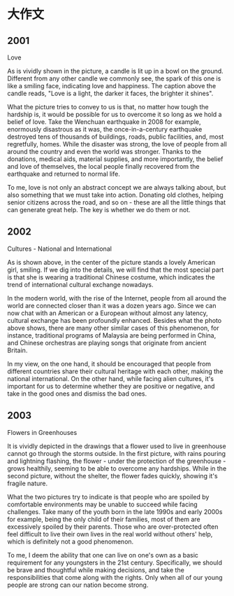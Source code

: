 # 大作文

## 2001

Love

As is vividly shown in the picture, a candle is lit up in a bowl on the ground. Different from any other candle we commonly see, the spark of this one is like a smiling face, indicating love and happiness. The caption above the candle reads, "Love is a light, the darker it faces, the brighter it shines".

What the picture tries to convey to us is that, no matter how tough the hardship is, it would be possible for us to overcome it so long as we hold a belief of love. Take the Wenchuan earthquake in 2008 for example, enormously disastrous as it was, the once-in-a-century earthquake destroyed tens of thousands of buildings, roads, public facilities, and, most regretfully, homes. While the disaster was strong, the love of people from all around the country and even the world was stronger. Thanks to the donations, medical aids, material supplies, and more importantly, the belief and love of themselves, the local people finally recovered from the earthquake and returned to normal life.

To me, love is not only an abstract concept we are always talking about, but also something that we must take into action. Donating old clothes, helping senior citizens across the road, and so on - these are all the little things that can generate great help. The key is whether we do them or not.

## 2002

Cultures - National and International

As is shown above, in the center of the picture stands a lovely American girl, smiling. If we dig into the details, we will find that the most special part is that she is wearing a traditional Chinese costume, which indicates the trend of international cultural exchange nowadays.

In the modern world, with the rise of the Internet, people from all around the world are connected closer than it was a dozen years ago. Since we can now chat with an American or a European without almost any latency, cultural exchange has been profoundly enhanced. Besides what the photo above shows, there are many other similar cases of this phenomenon, for instance, traditional programs of Malaysia are being performed in China, and Chinese orchestras are playing songs that originate from ancient Britain.

In my view, on the one hand, it should be encouraged that people from different countries share their cultural heritage with each other, making the national international. On the other hand, while facing alien cultures, it's important for us to determine whether they are positive or negative, and take in the good ones and dismiss the bad ones.

## 2003

Flowers in Greenhouses

It is vividly depicted in the drawings that a flower used to live in greenhouse cannot go through the storms outside. In the first picture, with rains pouring and lightning flashing, the flower - under the protection of the greenhouse - grows healthily, seeming to be able to overcome any hardships. While in the second picture, without the shelter, the flower fades quickly, showing it's fragile nature.

What the two pictures try to indicate is that people who are spoiled by comfortable environments may be unable to succeed while facing challenges. Take many of the youth born in the late 1990s and early 2000s for example, being the only child of their families, most of them are excessively spoiled by their parents. Those who are over-protected often feel difficult to live their own lives in the real world without others' help, which is definitely not a good phenomenon.

To me, I deem the ability that one can live on one's own as a basic requirement for any youngsters in the 21st century. Specifically, we should be brave and thoughtful while making decisions, and take the responsibilities that come along with the rights. Only when all of our young people are strong can our nation become strong.
